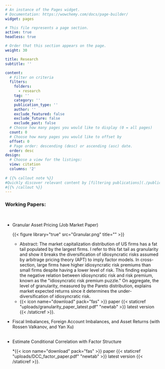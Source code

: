 ```yaml
---
# An instance of the Pages widget.
# Documentation: https://wowchemy.com/docs/page-builder/
widget: pages

# This file represents a page section.
active: true
headless: true

# Order that this section appears on the page.
weight: 30

title: Research
subtitle: ''

content:
  # Filter on criteria
  filters:
    folders:
      - research
    tag: ''
    category: ''
    publication_type: ''
    author: ''
    exclude_featured: false
    exclude_future: false
    exclude_past: false
  # Choose how many pages you would like to display (0 = all pages)
  count: 0
  # Choose how many pages you would like to offset by
  offset: 0
  # Page order: descending (desc) or ascending (asc) date.
  order: desc
design:
  # Choose a view for the listings:
  view: citation
  columns: '2'
  
# {{% callout note %}}
#Quickly discover relevant content by [filtering publications](./publication/).
#{{% /callout %}}
---
```


### Working Papers:
<p>&nbsp;</p>

* Granular Asset Pricing (Job Market Paper)

  {{< figure library="true" src="Granular.png" title="" >}}
  * Abstract: The market capitalization distribution of US firms has a fat tail populated by the largest firms. I refer to this fat tail as granularity and show it breaks the diversification of idiosyncratic risks assumed by arbitrage pricing theory (APT) to imply factor models. In cross-section, large firms have higher idiosyncratic risk premiums than small firms despite having a lower level of risk. This finding explains the negative relation between idiosyncratic risk and risk premium, known as the "idiosyncratic risk premium puzzle." On aggregate, the level of granularity, measured by the Pareto distribution, explains market expected returns since it determines the under-diversification of idiosyncratic risk.
  * {{< icon name="download" pack="fas" >}} paper {{< staticref "uploads/granularity_paper_latest.pdf" "newtab" >}} latest version {{< /staticref >}}.

  


* Fiscal Imbalances, Foreign Account Imbalances, and Asset Returns
(with Rossen Valkanov, and Yan Xu)
<br> </br>
* Estimate Conditional Correlation with Factor Structure

  *{{< icon name="download" pack="fas" >}} paper {{< staticref "uploads/DCC_factor_paper.pdf" "newtab" >}} latest version {{< /staticref >}}.








